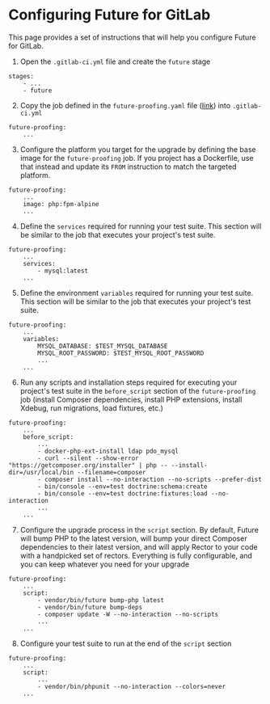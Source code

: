 # Configuring Future for GitLab

This page provides a set of instructions that will help you configure Future for GitLab.

1. Open the `.gitlab-ci.yml` file and create the `future` stage
```
stages:
    - ...
    - future
```

2. Copy the job defined in the `future-proofing.yaml` file ([link](https://github.com/evozon/future/blob/master/future-proofing.yaml)) into `.gitlab-ci.yml`

```
future-proofing:
    ...
```

3. Configure the platform you target for the upgrade by defining the base image for the `future-proofing` job. If you project has a Dockerfile, use that instead and update its `FROM` instruction to match the targeted platform.

```
future-proofing:
    ...
    image: php:fpm-alpine
    ...
```

4. Define the `services` required for running your test suite. This section will be similar to the job that executes your project's test suite.

```
future-proofing:
    ...
    services:
        - mysql:latest
    ...
```

5. Define the environment `variables` required for running your test suite. This section will be similar to the job that executes your project's test suite.

```
future-proofing:
    ...
    variables:
        MYSQL_DATABASE: $TEST_MYSQL_DATABASE
        MYSQL_ROOT_PASSWORD: $TEST_MYSQL_ROOT_PASSWORD
        ...
    ...
```

6. Run any scripts and installation steps required for executing your project's test suite in the `before_script` section of the `future-proofing` job (install Composer dependencies, install PHP extensions, install Xdebug, run migrations, load fixtures, etc.)

```
future-proofing:
    ...
    before_script:
        ...
        - docker-php-ext-install ldap pdo_mysql
        - curl --silent --show-error "https://getcomposer.org/installer" | php -- --install-dir=/usr/local/bin --filename=composer
        - composer install --no-interaction --no-scripts --prefer-dist
        - bin/console --env=test doctrine:schema:create
        - bin/console --env=test doctrine:fixtures:load --no-interaction
        ...
    ...
```

7. Configure the upgrade process in the `script` section. By default, Future will bump PHP to the latest version, will bump your direct Composer dependencies to their latest version, and will apply Rector to your code with a handpicked set of rectors. Everything is fully configurable, and you can keep whatever you need for your upgrade

```
future-proofing:
    ...
    script:
        - vendor/bin/future bump-php latest
        - vendor/bin/future bump-deps
        - composer update -W --no-interaction --no-scripts
        ...
    ...
```

8. Configure your test suite to run at the end of the `script` section

```
future-proofing:
    ...
    script:
        ...
        - vendor/bin/phpunit --no-interaction --colors=never
    ...
```